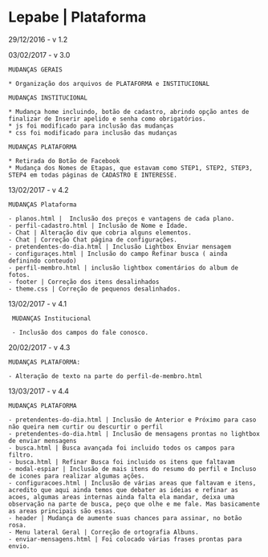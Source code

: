 # Lepabe | Plataforma

29/12/2016 - v 1.2

03/02/2017 - v 3.0
    
    MUDANÇAS GERAIS
    
    * Organização dos arquivos de PLATAFORMA e INSTITUCIONAL
    
    MUDANÇAS INSTITUCIONAL
    
    * Mudança home incluindo, botão de cadastro, abrindo opção antes de finalizar de Inserir apelido e senha como obrigatórios.
    * js foi modificado para inclusão das mudanças
    * css foi modificado para inclusão das mudanças
    
    MUDANÇAS PLATAFORMA
    
    * Retirada do Botão de Facebook
    * Mudança dos Nomes de Etapas, que estavam como STEP1, STEP2, STEP3, STEP4 em todas páginas de CADASTRO E INTERESSE.

13/02/2017 - v 4.2

    MUDANÇAS Plataforma
    
    - planos.html |  Inclusão dos preços e vantagens de cada plano.
    - perfil-cadastro.html | Inclusão de Nome e Idade.
    - Chat | Alteração div que cobria alguns elementos.
    - Chat | Correção Chat página de configurações.
    - pretendentes-do-dia.html | Inclusão Lightbox Enviar mensagem
    - configuraçes.html | Inclusão do campo Refinar busca ( ainda definindo conteudo)
    - perfil-membro.html | inclusão lightbox comentários do album de fotos.
    - footer | Correção dos itens desalinhados
    - theme.css | Correção de pequenos desalinhados.

13/02/2017 - v 4.1
       
     MUDANÇAS Institucional
     
     - Inclusão dos campos do fale conosco.
     
 20/02/2017 - v 4.3
 
    MUDANÇAS PLATAFORMA:
    
    - Alteração de texto na parte do perfil-de-membro.html
 
 13/03/2017 - v 4.4
 
    MUDANÇAS PLATAFORMA
    
    - pretendentes-do-dia.html | Inclusão de Anterior e Próximo para caso não queira nem curtir ou descurtir o perfil
    - pretendentes-do-dia.html | Inclusão de mensagens prontas no lightbox de enviar mensagens
    - busca.html | Busca avançada foi incluido todos os campos para filtro.
    - busca.html | Refinar Busca foi incluido os itens que faltavam
    - modal-espiar | Inclusão de mais itens do resumo do perfil e Incluso de icones para realizar algumas ações.
    - configuracoes.html | Inclusão de várias areas que faltavam e itens, acredito que aqui ainda temos que debater as ideias e refinar as acoes, algumas areas internas ainda falta ela mandar, deixa uma observação na parte de busca, peço que olhe e me fale. Mas basicamente as areas principais são essas.
    - header | Mudança de aumente suas chances para assinar, no botão rosa.
    - Menu lateral Geral | Correção de ortografia Albuns.
    - enviar-mensagens.html | Foi colocado várias frases prontas para envio.
    
 
 
 
